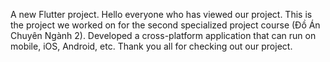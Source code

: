 A new Flutter project.
Hello everyone who has viewed our project. This is the project we worked on for the second specialized project course (Đồ Án Chuyên Ngành 2). 
Developed a cross-platform application that can run on mobile, iOS, Android, etc. Thank you all for checking out our project.


